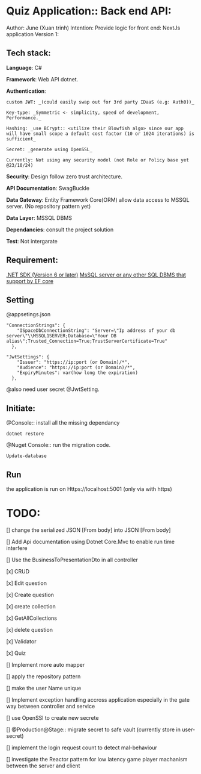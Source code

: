 # Quiz Application:: Back end API:
Author: June (Xuan trinh)
Intention: Provide logic for front end: NextJs application
Version 1:

## Tech stack:
**Language**: C#

**Framework**: Web API dotnet.

**Authentication**:

	custom JWT: _(could easily swap out for 3rd party IDaaS (e.g: Auth0))_

	Key-type: _Symmetric <- simplicity, speed of development, Performance._

	Hashing: _use BCrypt:: <utilize their Blowfish algo> since our app will have small scope a default cost factor (10 or 1024 iterations) is sufficient_

	Secret: _generate using OpenSSL_

	Currently: Not using any security model (not Role or Policy base yet @23/10/24)

**Security**: Design follow zero trust architecture.

**API Documentation**: SwagBuckle

**Data Gateway**: Entity Framework Core(ORM) allow data access to MSSQL server. (No repository pattern yet)

**Data Layer**: MSSQL DBMS

**Dependancies**: consult the project solution

**Test**: Not intergarate

## Requirement:
[.NET SDK (Version 6 or later)](https://dotnet.microsoft.com/en-us/download/dotnet/6.0) 
[MsSQL server or any other SQL DBMS that support by EF core](https://www.microsoft.com/en-us/sql-server/sql-server-downloads)

## Setting
@appsetings.json
```
"ConnectionStrings": {
    "ISpaceDbConnectionString": "Server=\"Ip address of your db server\"\\MSSQL1SERVER;Database=\"Your DB alias\";Trusted_Connection=True;TrustServerCertificate=True"
  },

"JwtSettings": {
    "Issuer": "https://ip:port (or Domain)/*",
    "Audience": "https://ip:port (or Domain)/*",
    "ExpiryMinutes": var(how long the expiration)
  },
```
@also need user secret @JwtSetting.

## Initiate:
@Console:: install all the missing dependancy
```
dotnet restore
```
@Nuget Console:: run the migration code.
```
Update-database
```

## Run
the application is run on Https://localhost:5001 (only via with https)


# TODO:
[] change the serialized JSON [From body] into JSON [From body]

[] Add Api documentation using Dotnet Core.Mvc to enable run time interfere

[] Use the BusinessToPresentationDto in all controller

[x] CRUD

[x] Edit question

[x] Create question

[x] create collection

[x] GetAllCollections

[x] delete question
	
[x] Validator

[x] Quiz

[] Implement more auto mapper 

[] apply the repository pattern

[] make the user Name unique

[] Implement exception handling accross application especially in the gate way between controller and service

[] use OpenSSl to create new secrete

[] @Production@Stage:: migrate secret to safe vault (currently store in user-secret)

[] implement the login request count to detect mal-behaviour

[] investigate the Reactor pattern for low latency game player machanism between the server and client
